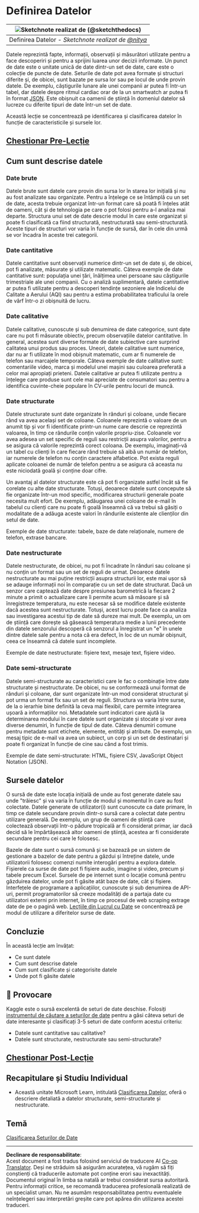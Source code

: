 <!--
CO_OP_TRANSLATOR_METADATA:
{
  "original_hash": "356d12cffc3125db133a2d27b827a745",
  "translation_date": "2025-08-26T15:29:51+00:00",
  "source_file": "1-Introduction/03-defining-data/README.md",
  "language_code": "ro"
}
-->
# Definirea Datelor

|![ Sketchnote realizat de [(@sketchthedocs)](https://sketchthedocs.dev) ](../../sketchnotes/03-DefiningData.png)|
|:---:|
|Definirea Datelor - _Sketchnote realizat de [@nitya](https://twitter.com/nitya)_ |

Datele reprezintă fapte, informații, observații și măsurători utilizate pentru a face descoperiri și pentru a sprijini luarea unor decizii informate. Un punct de date este o unitate unică de date dintr-un set de date, care este o colecție de puncte de date. Seturile de date pot avea formate și structuri diferite și, de obicei, sunt bazate pe sursa lor sau pe locul de unde provin datele. De exemplu, câștigurile lunare ale unei companii ar putea fi într-un tabel, dar datele despre ritmul cardiac orar de la un smartwatch ar putea fi în format [JSON](https://stackoverflow.com/a/383699). Este obișnuit ca oamenii de știință în domeniul datelor să lucreze cu diferite tipuri de date într-un set de date.

Această lecție se concentrează pe identificarea și clasificarea datelor în funcție de caracteristicile și sursele lor.

## [Chestionar Pre-Lecție](https://purple-hill-04aebfb03.1.azurestaticapps.net/quiz/4)
## Cum sunt descrise datele

### Date brute
Datele brute sunt datele care provin din sursa lor în starea lor inițială și nu au fost analizate sau organizate. Pentru a înțelege ce se întâmplă cu un set de date, acesta trebuie organizat într-un format care să poată fi înțeles atât de oameni, cât și de tehnologia pe care o pot folosi pentru a-l analiza mai departe. Structura unui set de date descrie modul în care este organizat și poate fi clasificată ca fiind structurată, nestructurată sau semi-structurată. Aceste tipuri de structuri vor varia în funcție de sursă, dar în cele din urmă se vor încadra în aceste trei categorii.

### Date cantitative
Datele cantitative sunt observații numerice dintr-un set de date și, de obicei, pot fi analizate, măsurate și utilizate matematic. Câteva exemple de date cantitative sunt: populația unei țări, înălțimea unei persoane sau câștigurile trimestriale ale unei companii. Cu o analiză suplimentară, datele cantitative ar putea fi utilizate pentru a descoperi tendințe sezoniere ale Indicelui de Calitate a Aerului (AQI) sau pentru a estima probabilitatea traficului la orele de vârf într-o zi obișnuită de lucru.

### Date calitative
Datele calitative, cunoscute și sub denumirea de date categorice, sunt date care nu pot fi măsurate obiectiv, precum observațiile datelor cantitative. În general, acestea sunt diverse formate de date subiective care surprind calitatea unui produs sau proces. Uneori, datele calitative sunt numerice, dar nu ar fi utilizate în mod obișnuit matematic, cum ar fi numerele de telefon sau marcajele temporale. Câteva exemple de date calitative sunt: comentariile video, marca și modelul unei mașini sau culoarea preferată a celor mai apropiați prieteni. Datele calitative ar putea fi utilizate pentru a înțelege care produse sunt cele mai apreciate de consumatori sau pentru a identifica cuvinte-cheie populare în CV-urile pentru locuri de muncă.

### Date structurate
Datele structurate sunt date organizate în rânduri și coloane, unde fiecare rând va avea același set de coloane. Coloanele reprezintă o valoare de un anumit tip și vor fi identificate printr-un nume care descrie ce reprezintă valoarea, în timp ce rândurile conțin valorile propriu-zise. Coloanele vor avea adesea un set specific de reguli sau restricții asupra valorilor, pentru a se asigura că valorile reprezintă corect coloana. De exemplu, imaginați-vă un tabel cu clienți în care fiecare rând trebuie să aibă un număr de telefon, iar numerele de telefon nu conțin caractere alfabetice. Pot exista reguli aplicate coloanei de număr de telefon pentru a se asigura că aceasta nu este niciodată goală și conține doar cifre.

Un avantaj al datelor structurate este că pot fi organizate astfel încât să fie corelate cu alte date structurate. Totuși, deoarece datele sunt concepute să fie organizate într-un mod specific, modificarea structurii generale poate necesita mult efort. De exemplu, adăugarea unei coloane de e-mail în tabelul cu clienți care nu poate fi goală înseamnă că va trebui să găsiți o modalitate de a adăuga aceste valori în rândurile existente ale clienților din setul de date.

Exemple de date structurate: tabele, baze de date relaționale, numere de telefon, extrase bancare.

### Date nestructurate
Datele nestructurate, de obicei, nu pot fi încadrate în rânduri sau coloane și nu conțin un format sau un set de reguli de urmat. Deoarece datele nestructurate au mai puține restricții asupra structurii lor, este mai ușor să se adauge informații noi în comparație cu un set de date structurat. Dacă un senzor care captează date despre presiunea barometrică la fiecare 2 minute a primit o actualizare care îi permite acum să măsoare și să înregistreze temperatura, nu este necesar să se modifice datele existente dacă acestea sunt nestructurate. Totuși, acest lucru poate face ca analiza sau investigarea acestui tip de date să dureze mai mult. De exemplu, un om de știință care dorește să găsească temperatura medie a lunii precedente din datele senzorului descoperă că senzorul a înregistrat un "e" în unele dintre datele sale pentru a nota că era defect, în loc de un număr obișnuit, ceea ce înseamnă că datele sunt incomplete.

Exemple de date nestructurate: fișiere text, mesaje text, fișiere video.

### Date semi-structurate
Datele semi-structurate au caracteristici care le fac o combinație între date structurate și nestructurate. De obicei, nu se conformează unui format de rânduri și coloane, dar sunt organizate într-un mod considerat structurat și pot urma un format fix sau un set de reguli. Structura va varia între surse, de la o ierarhie bine definită la ceva mai flexibil, care permite integrarea ușoară a informațiilor noi. Metadatele sunt indicatori care ajută la determinarea modului în care datele sunt organizate și stocate și vor avea diverse denumiri, în funcție de tipul de date. Câteva denumiri comune pentru metadate sunt etichete, elemente, entități și atribute. De exemplu, un mesaj tipic de e-mail va avea un subiect, un corp și un set de destinatari și poate fi organizat în funcție de cine sau când a fost trimis.

Exemple de date semi-structurate: HTML, fișiere CSV, JavaScript Object Notation (JSON).

## Sursele datelor

O sursă de date este locația inițială de unde au fost generate datele sau unde "trăiesc" și va varia în funcție de modul și momentul în care au fost colectate. Datele generate de utilizator(i) sunt cunoscute ca date primare, în timp ce datele secundare provin dintr-o sursă care a colectat date pentru utilizare generală. De exemplu, un grup de oameni de știință care colectează observații într-o pădure tropicală ar fi considerat primar, iar dacă decid să le împărtășească altor oameni de știință, acestea ar fi considerate secundare pentru cei care le folosesc.

Bazele de date sunt o sursă comună și se bazează pe un sistem de gestionare a bazelor de date pentru a găzdui și întreține datele, unde utilizatorii folosesc comenzi numite interogări pentru a explora datele. Fișierele ca surse de date pot fi fișiere audio, imagine și video, precum și tabele precum Excel. Sursele de pe internet sunt o locație comună pentru găzduirea datelor, unde pot fi găsite atât baze de date, cât și fișiere. Interfețele de programare a aplicațiilor, cunoscute și sub denumirea de API-uri, permit programatorilor să creeze modalități de a partaja date cu utilizatori externi prin internet, în timp ce procesul de web scraping extrage date de pe o pagină web. [Lecțiile din Lucrul cu Date](../../../../../../../../../2-Working-With-Data) se concentrează pe modul de utilizare a diferitelor surse de date.

## Concluzie

În această lecție am învățat:

- Ce sunt datele
- Cum sunt descrise datele
- Cum sunt clasificate și categorisite datele
- Unde pot fi găsite datele

## 🚀 Provocare

Kaggle este o sursă excelentă de seturi de date deschise. Folosiți [instrumentul de căutare a seturilor de date](https://www.kaggle.com/datasets) pentru a găsi câteva seturi de date interesante și clasificați 3-5 seturi de date conform acestui criteriu:

- Datele sunt cantitative sau calitative?
- Datele sunt structurate, nestructurate sau semi-structurate?

## [Chestionar Post-Lecție](https://purple-hill-04aebfb03.1.azurestaticapps.net/quiz/5)

## Recapitulare și Studiu Individual

- Această unitate Microsoft Learn, intitulată [Clasificarea Datelor](https://docs.microsoft.com/en-us/learn/modules/choose-storage-approach-in-azure/2-classify-data), oferă o descriere detaliată a datelor structurate, semi-structurate și nestructurate.

## Temă

[Clasificarea Seturilor de Date](assignment.md)

---

**Declinare de responsabilitate**:  
Acest document a fost tradus folosind serviciul de traducere AI [Co-op Translator](https://github.com/Azure/co-op-translator). Deși ne străduim să asigurăm acuratețea, vă rugăm să fiți conștienți că traducerile automate pot conține erori sau inexactități. Documentul original în limba sa natală ar trebui considerat sursa autoritară. Pentru informații critice, se recomandă traducerea profesională realizată de un specialist uman. Nu ne asumăm responsabilitatea pentru eventualele neînțelegeri sau interpretări greșite care pot apărea din utilizarea acestei traduceri.